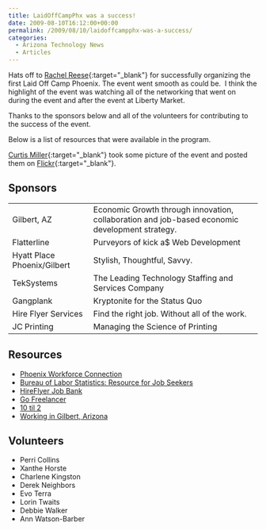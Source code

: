 ```yaml
---
title: LaidOffCampPhx was a success!
date: 2009-08-10T16:12:00+00:00
permalink: /2009/08/10/laidoffcampphx-was-a-success/
categories:
  - Arizona Technology News
  - Articles
---
```

Hats off to [Rachel Reese](http://rachelreese.us/){:target="_blank"} for successfully organizing the first Laid Off Camp Phoenix. The event went smooth as could be.  I think the highlight of the event was watching all of the networking that went on during the event and after the event at Liberty Market.

Thanks to the sponsors below and all of the volunteers for contributing to the success of the event.

Below is a list of resources that were available in the program.

[Curtis Miller](http://millarian.com/){:target="_blank"} took some picture of the event and posted them on [Flickr](http://is.gd/28RA7){:target="_blank"}.

## Sponsors

|||
|--- |--- |
|Gilbert, AZ|Economic Growth through innovation, collaboration and job-based economic development strategy.|
|Flatterline|Purveyors of kick a$ Web Development|
|Hyatt Place Phoenix/Gilbert|Stylish, Thoughtful, Savvy.|
|TekSystems|The Leading Technology Staffing and Services Company|
|Gangplank|Kryptonite for the Status Quo|
|Hire Flyer Services|Find the right job. Without all of the work.|
|JC Printing|Managing the Science of Printing|

## Resources

* [Phoenix Workforce Connection](http://www.phoenix.gov/econdev/phxwc/index.html)
* [Bureau of Labor Statistics: Resource for Job Seekers](http://www.bls.gov/audience/jobseekers.htm)
* [HireFlyer Job Bank](http://hireflyer.com)
* [Go Freelancer](https://gofreelance.com/freelance-jobs/)
* [10 til 2](http://www.tentiltwo.com)
* [Working in Gilbert, Arizona](http://www.ci.gilbert.az.us/busdev/)

## Volunteers

* Perri Collins
* Xanthe Horste
* Charlene Kingston
* Derek Neighbors
* Evo Terra
* Lorin Twaits
* Debbie Walker
* Ann Watson-Barber